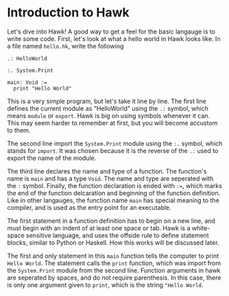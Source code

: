 # Introduction to Hawk

Let's dive into Hawk! A good way to get a feel for the basic langauge is to write some code. First, let's look at what a hello world in Hawk looks like. In a file named ```hello.hk```, write the following
```
.: HelloWorld

:. System.Print

main: Void :=
  print "Hello World"
```

This is a very simple program, but let's take it line by line. The first line defines the current module as "HelloWorld" using the ```.:``` symbol, which means ```module``` or ```export```. Hawk is big on using symbols whenever it can. This may seem harder to remember at first, but you will become accustom to them.

The second line import the ```System.Print``` module using the ```:.``` symbol, which stands for ```import```. It was chosen because it is the reverse of the ```.:``` used to export the name of the module.

The third line declares the name and type of a function. The function's name is ```main``` and has a type ```Void```. The name and type are seperated with the ```:``` symbol. Finally, the function declaration is ended with ```:=```, which marks the end of the function delcaration and beginning of the function definition. Like in other langauges, the function name ```main``` has special meaning to the compiler, and is used as the entry point for an executable.

The first statement in a function definition has to begin on a new line, and must begin with an indent of at least one space or tab. Hawk is a white-space sensitive language, and uses the offside rule to define statement blocks, similar to Python or Haskell. How this works will be discussed later.

The first and only statement in this ```main``` function tells the computer to print ```Hello World```. The statement calls the ```print``` function, which was import from the ```System.Print``` module from the second line. Function arguments in hawk are seperated by spaces, and do not require parenthesis. In this case, there is only one argument given to ``print``, which is the string ```"Hello World```.